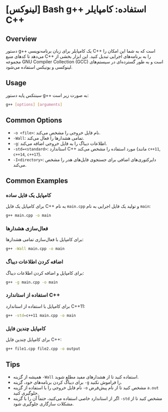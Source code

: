 # [لینوکس] Bash g++ استفاده: کامپایلر C++ 

## Overview
دستور g++ یک کامپایلر برای زبان برنامه‌نویسی C++ است که به شما این امکان را می‌دهد تا کدهای منبع C++ را به برنامه‌های اجرایی تبدیل کنید. این ابزار بخشی از مجموعه GNU Compiler Collection (GCC) است و به طور گسترده‌ای در سیستم‌های لینوکسی و یونیکس استفاده می‌شود.

## Usage
سینتکس پایه دستور g++ به صورت زیر است:

```bash
g++ [options] [arguments]
```

## Common Options
- `-o <file>`: نام فایل خروجی را مشخص می‌کند.
- `-Wall`: تمامی هشدارها را فعال می‌کند.
- `-g`: اطلاعات دیباگ را به فایل خروجی اضافه می‌کند.
- `-std=<standard>`: استاندارد C++ مورد استفاده را مشخص می‌کند (مانند `c++11`, `c++14`, `c++17`).
- `-I<directory>`: دایرکتوری‌های اضافی برای جستجوی فایل‌های هدر را مشخص می‌کند.

## Common Examples
### کامپایل یک فایل ساده
برای کامپایل یک فایل C++ به نام `main.cpp` و تولید یک فایل اجرایی به نام `main`:
```bash
g++ main.cpp -o main
```

### فعال‌سازی هشدارها
برای کامپایل با فعال‌سازی تمامی هشدارها:
```bash
g++ -Wall main.cpp -o main
```

### اضافه کردن اطلاعات دیباگ
برای کامپایل و اضافه کردن اطلاعات دیباگ:
```bash
g++ -g main.cpp -o main
```

### استفاده از استاندارد C++
برای کامپایل با استفاده از استاندارد C++11:
```bash
g++ -std=c++11 main.cpp -o main
```

### کامپایل چندین فایل
برای کامپایل چندین فایل C++:
```bash
g++ file1.cpp file2.cpp -o output
```

## Tips
- همیشه از گزینه `-Wall` استفاده کنید تا از هشدارهای مفید مطلع شوید.
- برای دیباگ کردن برنامه‌های خود، گزینه `-g` را فراموش نکنید.
- نام فایل خروجی را با استفاده از گزینه `-o` مشخص کنید تا از نام پیش‌فرض `a.out` جلوگیری کنید.
- اگر از استاندارد خاصی استفاده می‌کنید، حتماً آن را با گزینه `-std` مشخص کنید تا از مشکلات سازگاری جلوگیری شود.